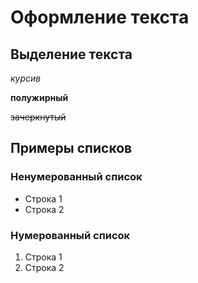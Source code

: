# Оформление текста
## Выделение текста
*курсив*

**полужирный**

~~зачеркнутый~~

## Примеры списков
### Ненумерованный список
* Строка 1
* Строка 2
### Нумерованный список
1. Строка 1
2. Строка 2